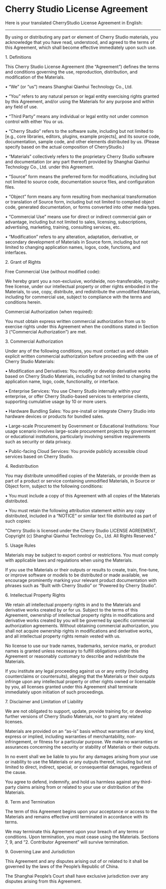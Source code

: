 # Cherry Studio License Agreement

Here is your translated CherryStudio License Agreement in English:

***

By using or distributing any part or element of Cherry Studio materials, you acknowledge that you have read, understood, and agreed to the terms of this Agreement, which shall become effective immediately upon such use.

1\. Definitions

This Cherry Studio License Agreement (the “Agreement”) defines the terms and conditions governing the use, reproduction, distribution, and modification of the Materials.

• “We” (or “us”) means Shanghai Qianhui Technology Co., Ltd.

• “You” refers to any natural person or legal entity exercising rights granted by this Agreement, and/or using the Materials for any purpose and within any field of use.

• “Third Party” means any individual or legal entity not under common control with either You or us.

• “Cherry Studio” refers to the software suite, including but not limited to \[e.g., core libraries, editors, plugins, example projects], and its source code, documentation, sample code, and other elements distributed by us. (Please specify based on the actual composition of CherryStudio.)

• “Materials” collectively refers to the proprietary Cherry Studio software and documentation (or any part thereof) provided by Shanghai Qianhui Technology Co., Ltd. under this Agreement.

• “Source” form means the preferred form for modifications, including but not limited to source code, documentation source files, and configuration files.

• “Object” form means any form resulting from mechanical transformation or translation of Source form, including but not limited to compiled object code, generated documentation, or forms converted into other media types.

• “Commercial Use” means use for direct or indirect commercial gain or advantage, including but not limited to sales, licensing, subscriptions, advertising, marketing, training, consulting services, etc.

• “Modification” refers to any alteration, adaptation, derivative, or secondary development of Materials in Source form, including but not limited to changing application names, logos, code, functions, and interfaces.

2\. Grant of Rights

Free Commercial Use (without modified code):

We hereby grant you a non-exclusive, worldwide, non-transferable, royalty-free license, under our intellectual property or other rights embodied in the Materials, to use, copy, distribute, and redistribute the unmodified Materials, including for commercial use, subject to compliance with the terms and conditions herein.

Commercial Authorization (when required):

You must obtain express written commercial authorization from us to exercise rights under this Agreement when the conditions stated in Section 3 (“Commercial Authorization”) are met.

3\. Commercial Authorization

Under any of the following conditions, you must contact us and obtain explicit written commercial authorization before proceeding with the use of Cherry Studio Materials:

• Modification and Derivatives: You modify or develop derivative works based on Cherry Studio Materials, including but not limited to changing the application name, logo, code, functionality, or interface.

• Enterprise Services: You use Cherry Studio internally within your enterprise, or offer Cherry Studio-based services to enterprise clients, supporting cumulative usage by 10 or more users.

• Hardware Bundling Sales: You pre-install or integrate Cherry Studio into hardware devices or products for bundled sales.

• Large-scale Procurement by Government or Educational Institutions: Your usage scenario involves large-scale procurement projects by government or educational institutions, particularly involving sensitive requirements such as security or data privacy.

• Public-facing Cloud Services: You provide publicly accessible cloud services based on Cherry Studio.

4\. Redistribution

You may distribute unmodified copies of the Materials, or provide them as part of a product or service containing unmodified Materials, in Source or Object form, subject to the following conditions:

• You must include a copy of this Agreement with all copies of the Materials distributed.

• You must retain the following attribution statement within any copy distributed, included in a “NOTICE” or similar text file distributed as part of such copies:

"Cherry Studio is licensed under the Cherry Studio LICENSE AGREEMENT, Copyright (c) Shanghai Qianhui Technology Co., Ltd. All Rights Reserved."

5\. Usage Rules

Materials may be subject to export control or restrictions. You must comply with applicable laws and regulations when using the Materials.

If you use the Materials or their outputs or results to create, train, fine-tune, or improve software or models to be distributed or made available, we encourage prominently marking your relevant product documentation with phrases such as “Built with Cherry Studio” or “Powered by Cherry Studio”.

6\. Intellectual Property Rights

We retain all intellectual property rights in and to the Materials and derivative works created by or for us. Subject to the terms of this Agreement, ownership of intellectual property rights in modifications and derivative works created by you will be governed by specific commercial authorization agreements. Without obtaining commercial authorization, you shall not acquire ownership rights in modifications and derivative works, and all intellectual property rights remain vested with us.

No license to use our trade names, trademarks, service marks, or product names is granted unless necessary to fulfill obligations under this Agreement or reasonably customary to describe and redistribute the Materials.

If you institute any legal proceeding against us or any entity (including counterclaims or countersuits), alleging that the Materials or their outputs infringe upon any intellectual property or other rights owned or licensable by you, all licenses granted under this Agreement shall terminate immediately upon initiation of such proceedings.

7\. Disclaimer and Limitation of Liability

We are not obligated to support, update, provide training for, or develop further versions of Cherry Studio Materials, nor to grant any related licenses.

Materials are provided on an “as-is” basis without warranties of any kind, express or implied, including warranties of merchantability, non-infringement, or fitness for a particular purpose. We make no warranties or assurances concerning the security or stability of Materials or their outputs.

In no event shall we be liable to you for any damages arising from your use or inability to use the Materials or any outputs thereof, including but not limited to direct, indirect, special, or consequential damages, regardless of the cause.

You agree to defend, indemnify, and hold us harmless against any third-party claims arising from or related to your use or distribution of the Materials.

8\. Term and Termination

The term of this Agreement begins upon your acceptance or access to the Materials and remains effective until terminated in accordance with its terms.

We may terminate this Agreement upon your breach of any terms or conditions. Upon termination, you must cease using the Materials. Sections 7, 9, and “2. Contributor Agreement” will survive termination.

9\. Governing Law and Jurisdiction

This Agreement and any disputes arising out of or related to it shall be governed by the laws of the People’s Republic of China.

The Shanghai People’s Court shall have exclusive jurisdiction over any disputes arising from this Agreement.
